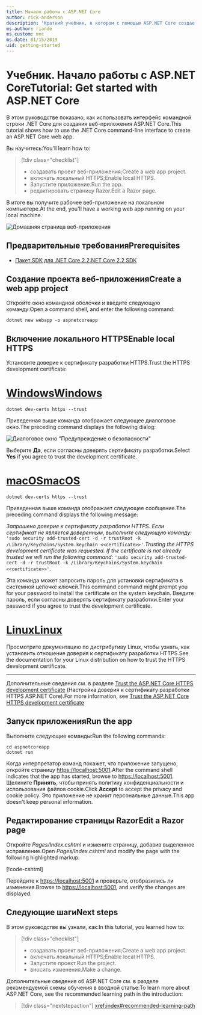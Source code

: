 ```yaml
---
title: Начало работы с ASP.NET Core
author: rick-anderson
description: 'Краткий учебник, в котором с помощью ASP.NET Core создается и запускается простое приложение Hello World.'
ms.author: riande
ms.custom: mvc
ms.date: 01/15/2019
uid: getting-started
---
```

# <a name="tutorial-get-started-with-aspnet-core"></a><span data-ttu-id="3288f-103">Учебник. Начало работы с ASP.NET Core</span><span class="sxs-lookup"><span data-stu-id="3288f-103">Tutorial: Get started with ASP.NET Core</span></span>

<span data-ttu-id="3288f-104">В этом руководстве показано, как использовать интерфейс командной строки .NET Core для создания веб-приложения ASP.NET Core.</span><span class="sxs-lookup"><span data-stu-id="3288f-104">This tutorial shows how to use the .NET Core command-line interface to create an ASP.NET Core web app.</span></span>

<span data-ttu-id="3288f-105">Вы научитесь:</span><span class="sxs-lookup"><span data-stu-id="3288f-105">You'll learn how to:</span></span>

> [!div class="checklist"]
> * <span data-ttu-id="3288f-106">создавать проект веб-приложения;</span><span class="sxs-lookup"><span data-stu-id="3288f-106">Create a web app project.</span></span>
> * <span data-ttu-id="3288f-107">включать локальный HTTPS;</span><span class="sxs-lookup"><span data-stu-id="3288f-107">Enable local HTTPS.</span></span>
> * <span data-ttu-id="3288f-108">Запустите приложение.</span><span class="sxs-lookup"><span data-stu-id="3288f-108">Run the app.</span></span>
> * <span data-ttu-id="3288f-109">редактировать страницу Razor.</span><span class="sxs-lookup"><span data-stu-id="3288f-109">Edit a Razor page.</span></span>

<span data-ttu-id="3288f-110">В итоге вы получите рабочее веб-приложение на локальном компьютере.</span><span class="sxs-lookup"><span data-stu-id="3288f-110">At the end, you'll have a working web app running on your local machine.</span></span>

![Домашняя страница веб-приложения](_static/home-page.png)

## <a name="prerequisites"></a><span data-ttu-id="3288f-112">Предварительные требования</span><span class="sxs-lookup"><span data-stu-id="3288f-112">Prerequisites</span></span>

* [<span data-ttu-id="3288f-113">Пакет SDK для .NET Core 2.2</span><span class="sxs-lookup"><span data-stu-id="3288f-113">.NET Core 2.2 SDK</span></span>](https://www.microsoft.com/net/download/all)

## <a name="create-a-web-app-project"></a><span data-ttu-id="3288f-114">Создание проекта веб-приложения</span><span class="sxs-lookup"><span data-stu-id="3288f-114">Create a web app project</span></span>

<span data-ttu-id="3288f-115">Откройте окно командной оболочки и введите следующую команду:</span><span class="sxs-lookup"><span data-stu-id="3288f-115">Open a command shell, and enter the following command:</span></span>

```console
dotnet new webapp -o aspnetcoreapp
```

## <a name="enable-local-https"></a><span data-ttu-id="3288f-116">Включение локального HTTPS</span><span class="sxs-lookup"><span data-stu-id="3288f-116">Enable local HTTPS</span></span>

<span data-ttu-id="3288f-117">Установите доверие к сертификату разработки HTTPS.</span><span class="sxs-lookup"><span data-stu-id="3288f-117">Trust the HTTPS development certificate:</span></span>

# <a name="windowstabwindows"></a>[<span data-ttu-id="3288f-118">Windows</span><span class="sxs-lookup"><span data-stu-id="3288f-118">Windows</span></span>](#tab/windows)

```console
dotnet dev-certs https --trust
```

<span data-ttu-id="3288f-119">Приведенная выше команда отображает следующее диалоговое окно.</span><span class="sxs-lookup"><span data-stu-id="3288f-119">The preceding command displays the following dialog:</span></span>

![Диалоговое окно "Предупреждение о безопасности"](~/getting-started/_static/cert.png)

<span data-ttu-id="3288f-121">Выберите **Да**, если согласны доверять сертификату разработки.</span><span class="sxs-lookup"><span data-stu-id="3288f-121">Select **Yes** if you agree to trust the development certificate.</span></span>

# <a name="macostabmacos"></a>[<span data-ttu-id="3288f-122">macOS</span><span class="sxs-lookup"><span data-stu-id="3288f-122">macOS</span></span>](#tab/macos)

```console
dotnet dev-certs https --trust
```

<span data-ttu-id="3288f-123">Приведенная выше команда отображает следующее сообщение.</span><span class="sxs-lookup"><span data-stu-id="3288f-123">The preceding command displays the following message:</span></span>

<span data-ttu-id="3288f-124">*Запрошено доверие к сертификату разработки HTTPS. Если сертификат не является доверенным, выполните следующую команду:* `'sudo security add-trusted-cert -d -r trustRoot -k /Library/Keychains/System.keychain <<certificate>>'`.</span><span class="sxs-lookup"><span data-stu-id="3288f-124">*Trusting the HTTPS development certificate was requested. If the certificate is not already trusted we will run the following command:* `'sudo security add-trusted-cert -d -r trustRoot -k /Library/Keychains/System.keychain <<certificate>>'`.</span></span>
 
<span data-ttu-id="3288f-125">Эта команда может запросить пароль для установки сертификата в системной цепочке ключей.</span><span class="sxs-lookup"><span data-stu-id="3288f-125">This command command might prompt you for your password to install the certificate on the system keychain.</span></span> <span data-ttu-id="3288f-126">Введите пароль, если согласны доверять сертификату разработки.</span><span class="sxs-lookup"><span data-stu-id="3288f-126">Enter your password if you agree to trust the development certificate.</span></span>

# <a name="linuxtablinux"></a>[<span data-ttu-id="3288f-127">Linux</span><span class="sxs-lookup"><span data-stu-id="3288f-127">Linux</span></span>](#tab/linux)

<span data-ttu-id="3288f-128">Просмотрите документацию по дистрибутиву Linux, чтобы узнать, как установить отношение доверия к сертификату разработки HTTPS.</span><span class="sxs-lookup"><span data-stu-id="3288f-128">See the documentation for your Linux distribution on how to trust the HTTPS development certificate.</span></span>

---

<span data-ttu-id="3288f-129">Дополнительные сведения см. в разделе [Trust the ASP.NET Core HTTPS development certificate](xref:security/enforcing-ssl#trust-the-aspnet-core-https-development-certificate-on-windows-and-macos) (Настройка доверия к сертификату разработки HTTPS ASP.NET Core).</span><span class="sxs-lookup"><span data-stu-id="3288f-129">For more information, see [Trust the ASP.NET Core HTTPS development certificate](xref:security/enforcing-ssl#trust-the-aspnet-core-https-development-certificate-on-windows-and-macos)</span></span>

## <a name="run-the-app"></a><span data-ttu-id="3288f-130">Запуск приложения</span><span class="sxs-lookup"><span data-stu-id="3288f-130">Run the app</span></span>

<span data-ttu-id="3288f-131">Выполните следующие команды:</span><span class="sxs-lookup"><span data-stu-id="3288f-131">Run the following commands:</span></span>

```console
cd aspnetcoreapp
dotnet run
```

<span data-ttu-id="3288f-132">Когда интерпретатор команд покажет, что приложение запущено, откройте страницу [https://localhost:5001](https://localhost:5001).</span><span class="sxs-lookup"><span data-stu-id="3288f-132">After the command shell indicates that the app has started, browse to [https://localhost:5001](https://localhost:5001).</span></span> <span data-ttu-id="3288f-133">Щелкните **Принять**, чтобы принять политику конфиденциальности и использования файлов cookie.</span><span class="sxs-lookup"><span data-stu-id="3288f-133">Click **Accept** to accept the privacy and cookie policy.</span></span> <span data-ttu-id="3288f-134">Это приложение не хранит персональные данные.</span><span class="sxs-lookup"><span data-stu-id="3288f-134">This app doesn't keep personal information.</span></span>

## <a name="edit-a-razor-page"></a><span data-ttu-id="3288f-135">Редактирование страницы Razor</span><span class="sxs-lookup"><span data-stu-id="3288f-135">Edit a Razor page</span></span>

<span data-ttu-id="3288f-136">Откройте *Pages/Index.cshtml* и измените страницу, добавив выделенное исправление.</span><span class="sxs-lookup"><span data-stu-id="3288f-136">Open *Pages/Index.cshtml* and modify the page with the following highlighted markup:</span></span>

[!code-cshtml[](sample/index.cshtml?highlight=9)]

<span data-ttu-id="3288f-137">Перейдите к [https://localhost:5001](https://localhost:5001) и проверьте, отобразились ли изменения.</span><span class="sxs-lookup"><span data-stu-id="3288f-137">Browse to [https://localhost:5001](https://localhost:5001), and verify the changes are displayed.</span></span>

## <a name="next-steps"></a><span data-ttu-id="3288f-138">Следующие шаги</span><span class="sxs-lookup"><span data-stu-id="3288f-138">Next steps</span></span>

<span data-ttu-id="3288f-139">В этом руководстве вы узнали, как:</span><span class="sxs-lookup"><span data-stu-id="3288f-139">In this tutorial, you learned how to:</span></span>

> [!div class="checklist"]
> * <span data-ttu-id="3288f-140">создавать проект веб-приложения;</span><span class="sxs-lookup"><span data-stu-id="3288f-140">Create a web app project.</span></span>
> * <span data-ttu-id="3288f-141">включать локальный HTTPS;</span><span class="sxs-lookup"><span data-stu-id="3288f-141">Enable local HTTPS.</span></span>
> * <span data-ttu-id="3288f-142">Запустите проект.</span><span class="sxs-lookup"><span data-stu-id="3288f-142">Run the project.</span></span>
> * <span data-ttu-id="3288f-143">вносить изменения.</span><span class="sxs-lookup"><span data-stu-id="3288f-143">Make a change.</span></span>

<span data-ttu-id="3288f-144">Дополнительные сведения об ASP.NET Core см. в разделе рекомендуемой схемы обучения в вводной статье:</span><span class="sxs-lookup"><span data-stu-id="3288f-144">To learn more about ASP.NET Core, see the recommended learning path in the introduction:</span></span>

> [!div class="nextstepaction"]
> <xref:index#recommended-learning-path>
